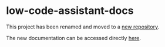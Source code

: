 # low-code-assistant-docs

This project has been renamed and moved to a [new repository](https://dominodatalab.github.io/domino-code-assist-docs/).

The new documentation can be accessed directly [here](https://dominodatalab.github.io/domino-code-assist-docs/).
